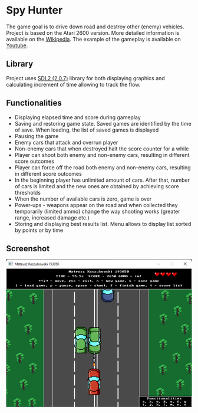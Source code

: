 # Spy Hunter

The game goal is to drive down road and destroy other (enemy) vehicles. Project is based on the Atari 2600 version. More detailed information is available on the [Wikipedia](https://en.wikipedia.org/wiki/Spy_Hunter). The example of the gameplay is available on [Youtube](https://www.youtube.com/watch?v=DLyJS8mlCLY).



## Library
Project uses [SDL2 (2.0.7)](https://github.com/libsdl-org/SDL) library for both displaying graphics and calculating increment of time allowing to track the flow.
## Functionalities
- Displaying elapsed time and score during gameplay
- Saving and restoring game state. Saved games are identified by the time of save. When loading, the list of saved games is displayed
- Pausing the game
- Enemy cars that attack and overrun player
- Non-enemy cars that when destroyed halt the score counter for a while
- Player can shoot both enemy and non-enemy cars, resulting in different score outcomes
- Player can force off the road both enemy and non-enemy cars, resulting in different score outcomes
- In the beginning player has unlimited amount of cars. After that, number of cars is limited and the new ones are obtained by achieving score thresholds
- When the number of available cars is zero, game is over
- Power-ups - weapons appear on the road and when collected they temporarily (limited ammo) change the way shooting works (greater range, increased damage etc.)
- Storing and displaying best results list. Menu allows to display list sorted by points or by time
## Screenshot

![Exemplary gameplay](exemplary-gameplay.png)
